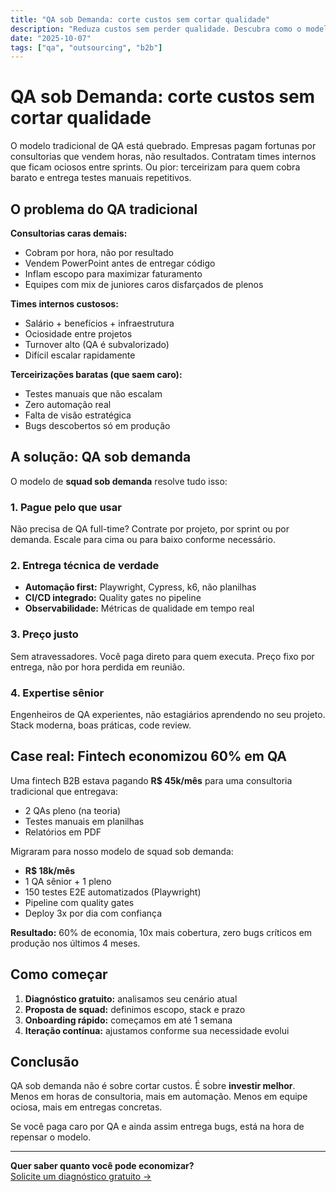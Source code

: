 ```yaml
---
title: "QA sob Demanda: corte custos sem cortar qualidade"
description: "Reduza custos sem perder qualidade. Descubra como o modelo de QA sob demanda muda o jogo."
date: "2025-10-07"
tags: ["qa", "outsourcing", "b2b"]
---
```


# QA sob Demanda: corte custos sem cortar qualidade

O modelo tradicional de QA está quebrado. Empresas pagam fortunas por consultorias que vendem horas, não resultados. Contratam times internos que ficam ociosos entre sprints. Ou pior: terceirizam para quem cobra barato e entrega testes manuais repetitivos.

## O problema do QA tradicional

**Consultorias caras demais:**
- Cobram por hora, não por resultado
- Vendem PowerPoint antes de entregar código
- Inflam escopo para maximizar faturamento
- Equipes com mix de juniores caros disfarçados de plenos

**Times internos custosos:**
- Salário + benefícios + infraestrutura
- Ociosidade entre projetos
- Turnover alto (QA é subvalorizado)
- Difícil escalar rapidamente

**Terceirizações baratas (que saem caro):**
- Testes manuais que não escalam
- Zero automação real
- Falta de visão estratégica
- Bugs descobertos só em produção

## A solução: QA sob demanda

O modelo de **squad sob demanda** resolve tudo isso:

### 1. Pague pelo que usar
Não precisa de QA full-time? Contrate por projeto, por sprint ou por demanda. Escale para cima ou para baixo conforme necessário.

### 2. Entrega técnica de verdade
- **Automação first:** Playwright, Cypress, k6, não planilhas
- **CI/CD integrado:** Quality gates no pipeline
- **Observabilidade:** Métricas de qualidade em tempo real

### 3. Preço justo
Sem atravessadores. Você paga direto para quem executa. Preço fixo por entrega, não por hora perdida em reunião.

### 4. Expertise sênior
Engenheiros de QA experientes, não estagiários aprendendo no seu projeto. Stack moderna, boas práticas, code review.

## Case real: Fintech economizou 60% em QA

Uma fintech B2B estava pagando **R$ 45k/mês** para uma consultoria tradicional que entregava:
- 2 QAs pleno (na teoria)
- Testes manuais em planilhas
- Relatórios em PDF

Migraram para nosso modelo de squad sob demanda:
- **R$ 18k/mês**
- 1 QA sênior + 1 pleno
- 150 testes E2E automatizados (Playwright)
- Pipeline com quality gates
- Deploy 3x por dia com confiança

**Resultado:** 60% de economia, 10x mais cobertura, zero bugs críticos em produção nos últimos 4 meses.

## Como começar

1. **Diagnóstico gratuito:** analisamos seu cenário atual
2. **Proposta de squad:** definimos escopo, stack e prazo
3. **Onboarding rápido:** começamos em até 1 semana
4. **Iteração contínua:** ajustamos conforme sua necessidade evolui

## Conclusão

QA sob demanda não é sobre cortar custos. É sobre **investir melhor**. Menos em horas de consultoria, mais em automação. Menos em equipe ociosa, mais em entregas concretas.

Se você paga caro por QA e ainda assim entrega bugs, está na hora de repensar o modelo.

---

**Quer saber quanto você pode economizar?**  
[Solicite um diagnóstico gratuito →](/contato)

